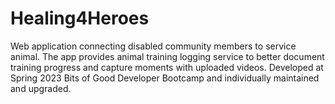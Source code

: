 # Healing4Heroes
Web application connecting disabled community members to service animal.
The app provides animal training logging service to better document training progress and capture moments with uploaded videos.
Developed at Spring 2023 Bits of Good Developer Bootcamp and individually maintained and upgraded.
